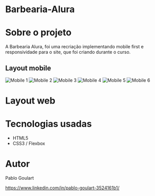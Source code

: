 # Barbearia-Alura

# Sobre o projeto



<p>A Barbearia Alura, foi uma recriação implementando mobile first e responsividade para o site, que foi criando durante o curso.</p>

## Layout mobile
![Mobile 1](https://github.com/PabloGoulart/Barbearia-Alura/blob/master/Assets/mobile1.png)
![Mobile 2](https://github.com/PabloGoulart/Barbearia-Alura/blob/master/Assets/mobile2.png)
![Mobile 3](https://github.com/PabloGoulart/Barbearia-Alura/blob/master/Assets/mobile3.png)
![Mobile 4](https://github.com/PabloGoulart/Barbearia-Alura/blob/master/Assets/mobile4.png)
![Mobile 5](https://github.com/PabloGoulart/Barbearia-Alura/blob/master/Assets/mobile5.png)
![Mobile 6](https://github.com/PabloGoulart/Barbearia-Alura/blob/master/Assets/mobile6.png)

# Layout web

# Tecnologias usadas
- HTML5
- CSS3 / Flexbox

# Autor
Pablo Goulart

https://www.linkedin.com/in/pablo-goulart-3524161b1/
